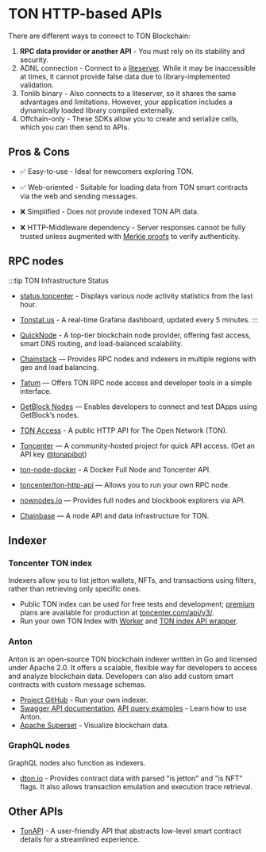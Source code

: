 # TON HTTP-based APIs

There are different ways to connect to TON Blockchain:
1. **RPC data provider or another API** - You must rely on its stability and security.
2. ADNL connection - Connect to a [liteserver](/v3/guidelines/nodes/running-nodes/liteserver-node). While it may be inaccessible at times, it cannot provide false data due to library-implemented validation.
3. Tonlib binary - Also connects to a liteserver, so it shares the same advantages and limitations. However, your application includes a dynamically loaded library compiled externally.
4. Offchain-only - These SDKs allow you to create and serialize cells, which you can then send to APIs.

## Pros & Cons

- ✅ Easy-to-use - Ideal for newcomers exploring TON.
- ✅ Web-oriented - Suitable for loading data from TON smart contracts via the web and sending messages.

- ❌ Simplified - Does not provide indexed TON API data.
- ❌ HTTP-Middleware dependency - Server responses cannot be fully trusted unless augmented with [Merkle proofs](/v3/documentation/data-formats/tlb/proofs) to verify authenticity.



## RPC nodes

:::tip TON Infrastructure Status
* [status.toncenter](https://status.toncenter.com/) - Displays various node activity statistics from the last hour.
* [Tonstat.us](https://tonstat.us/) - A real-time Grafana dashboard, updated every 5 minutes.
:::

* [QuickNode](https://www.quicknode.com/chains/ton?utm_source=ton-docs) - A top-tier blockchain node provider, offering fast access, smart DNS routing, and load-balanced scalability.
* [Chainstack](https://chainstack.com/build-better-with-ton/) — Provides RPC nodes and indexers in multiple regions with geo and load balancing.
* [Tatum](https://docs.tatum.io/reference/rpc-ton) — Offers TON RPC node access and developer tools in a simple interface.
* [GetBlock Nodes](https://getblock.io/nodes/ton/) — Enables developers to connect and test DApps using GetBlock’s nodes.
* [TON Access](https://www.orbs.com/ton-access/) - A public HTTP API for The Open Network (TON).
* [Toncenter](https://toncenter.com/api/v2/) — A community-hosted project for quick API access. (Get an API key [@tonapibot](https://t.me/tonapibot))
* [ton-node-docker](https://github.com/fmira21/ton-node-docker) - A Docker Full Node and Toncenter API.
* [toncenter/ton-http-api](https://github.com/toncenter/ton-http-api) — Allows you to run your own RPC node.
* [nownodes.io](https://nownodes.io/nodes) — Provides full nodes and blockbook explorers via API.
* [Chainbase](https://chainbase.com/chainNetwork/TON) — A node API and data infrastructure for TON.

## Indexer

### Toncenter TON index

Indexers allow you to list jetton wallets, NFTs, and transactions using filters, rather than retrieving only specific ones.

- Public TON index can be used for free tests and development; [premium](https://t.me/tonapibot) plans are available for production at [toncenter.com/api/v3/](https://toncenter.com/api/v3/).
- Run your own TON Index with [Worker](https://github.com/toncenter/ton-index-worker/tree/36134e7376986c5517ee65e6a1ddd54b1c76cdba) and [TON index API wrapper](https://github.com/toncenter/ton-indexer).

### Anton

Anton is an open-source TON blockchain indexer written in Go and licensed under Apache 2.0. It offers a scalable, flexible way for developers to access and analyze blockchain data. Developers can also add custom smart contracts with custom message schemas.

* [Project GitHub](https://github.com/tonindexer/anton) - Run your own indexer.
* [Swagger API documentation](https://github.com/tonindexer/anton), [API query examples](https://github.com/tonindexer/anton/blob/main/docs/API.md) - Learn how to use Anton.
* [Apache Superset](https://github.com/tonindexer/anton) - Visualize blockchain data.

### GraphQL nodes

GraphQL nodes also function as indexers.

* [dton.io](https://dton.io/graphql) - Provides contract data with parsed "is jetton" and "is NFT" flags. It also allows transaction emulation and execution trace retrieval.

## Other APIs

* [TonAPI](https://docs.tonconsole.com/tonapi) - A user-friendly API that abstracts low-level smart contract details for a streamlined experience.

